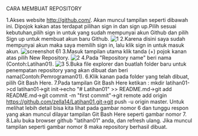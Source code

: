 CARA MEMBUAT REPOSITORY




1.Akses website http://github.com/. Akan muncul tampilan seperti dibawah ini. Dipojok kakan atas terdapat pilihan sign in dan sign up.Pilih sesuai kebutuhan,pilih sign in untuk yang sudah mempunyai akun Github dan pilih Sign up untuk membuat akun baru Github.
![1](https://user-images.githubusercontent.com/46732968/51587024-fb263100-1f11-11e9-8170-2f53a9213dc7.png)
2.Karena disini saya sudah mempunyai akun maka saya memilih sign in, lalu klik sign in untuk masuk akun.
![screenshot 61](https://user-images.githubusercontent.com/46732968/51587527-953aa900-1f13-11e9-9816-5891715875dd.png)
3.Masuk tampilan utama klik tanda (+) pojok kanan atas pilih New Repository.
![2](https://user-images.githubusercontent.com/46732968/51587025-fceff480-1f11-11e9-9f45-0d3ebda93940.jpg)
4.Pada "Repository name" beri nama (Contoh:Latihan01).
![3](https://user-images.githubusercontent.com/46732968/51587027-feb9b800-1f11-11e9-9584-4e80ef7a12a8.jpg)
5.Buka file explorer dan buatlah folder baru untuk penempatan repository yang akan dibuat dan beri nama(Contoh:Pemrograman01).
6.Klik kanan pada folder yang telah dibuat, pilih Git Bash Here.
7.Pada tampilan Git Bash Here ketikan : mkdir latihan01->cd latihan01->git init->echo "# Latihan01" >> README.md->git add README.md->git commit -m "first commit"->git remote add origin https://github.com/zella14/Latihan01.git->git push -u origin master. Untuk melihat lebih detail bisa kita lihat pada gambar nomor 6 dan tunggu respon yang akan muncul dilayar tampilan Git Bash Here seperti gambar nomor 7.
8.Lalu buka browser github "latihan01" anda, dan refresh ulang. Jika muncul tampilan seperti gambar nomor 8 maka repository berhasil dibuat.

